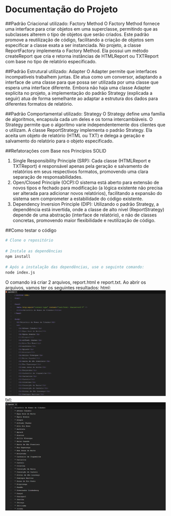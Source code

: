 # Documentação do Projeto
##Padrão Criacional utilizado: Factory Method
O Factory Method fornece uma interface para criar objetos em uma superclasse, permitindo que as subclasses alterem o tipo de objetos que serão criados. Este padrão promove a reutilização de código, facilitando a criação de objetos sem especificar a classe exata a ser instanciada. No projeto, a classe ReportFactory implementa o Factory Method. Ela possui um método createReport que cria e retorna instâncias de HTMLReport ou TXTReport com base no tipo de relatório especificado.

##Padrão Estrutural utilizado: Adapter
O Adapter permite que interfaces incompatíveis trabalhem juntas. Ele atua como um conversor, adaptando a interface de uma classe para que possa ser utilizada por uma classe que espera uma interface diferente. Embora não haja uma classe Adapter explícita no projeto, a implementação do padrão Strategy (explicada a seguir) atua de forma semelhante ao adaptar a estrutura dos dados para diferentes formatos de relatório.

##Padrão Comportamental utilizado: Strategy
O Strategy define uma família de algoritmos, encapsula cada um deles e os torna intercambiáveis. O Strategy permite que o algoritmo varie independentemente dos clientes que o utilizam. A classe ReportStrategy implementa o padrão Strategy. Ela aceita um objeto de relatório (HTML ou TXT) e delega a geração e salvamento do relatório para o objeto especificado.

##Refatorações com Base nos Princípios SOLID
  1. Single Responsibility Principle (SRP): Cada classe (HTMLReport e TXTReport) é responsável apenas pela geração e salvamento de relatórios em seus respectivos formatos, promovendo uma clara separação de responsabilidades.
  2. Open/Closed Principle (OCP):O sistema está aberto para extensão de novos tipos e fechado para modificação (a lógica existente não precisa ser alterada para adicionar novos relatórios), facilitando a expansão do sistema sem comprometer a estabilidade do código existente.
  3. Dependency Inversion Principle (DIP): Utilizando o padrão Strategy, a dependência está invertida, onde a classe de alto nível (ReportStrategy) depende de uma abstração (interface de relatório), e não de classes concretas, promovendo maior flexibilidade e reutilização de código.

##Como testar o código
```bash
# Clone o repositório

# Instale as dependências
npm install

# Após a instalação das dependências, use o seguinte comando:
node index.js
```
O comando irá criar 2 arquivos, report.html e report.txt. Ao abrir os arquivos, vamos ter os seguintes resultados:
html:
![resultadoHTML](./images/reporthtml.png)
txt:
![ResultadoTxt](./images/reprttx.png)
